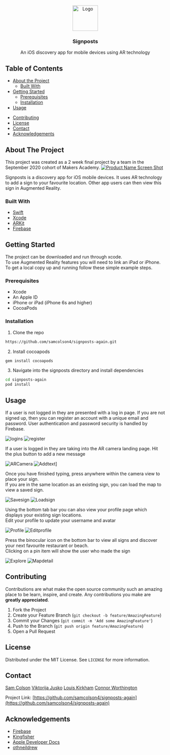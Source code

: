 <!--
*** Thanks for checking out this README Template. If you have a suggestion that would
*** make this better, please fork the repo and create a pull request or simply open
*** an issue with the tag "enhancement".
*** Thanks again! Now go create something AMAZING! :D
-->





<!-- PROJECT SHIELDS -->
<!--
*** I'm using markdown "reference style" links for readability.
*** Reference links are enclosed in brackets [ ] instead of parentheses ( ).
*** See the bottom of this document for the declaration of the reference variables
*** for contributors-url, forks-url, etc. This is an optional, concise syntax you may use.
*** https://www.markdownguide.org/basic-syntax/#reference-style-links
-->
<!-- [![Contributors][contributors-shield]][contributors-url]
[![Forks][forks-shield]][forks-url]
[![Stargazers][stars-shield]][stars-url]
[![Issues][issues-shield]][issues-url]
[![MIT License][license-shield]][license-url]
[![LinkedIn][linkedin-shield]][linkedin-url] -->



<!-- PROJECT LOGO -->
<br />
<p align="center">
  <a href="https://github.com/samcolson4/signposts-again">
    <img src="https://github.com/samcolson4/signposts-again/blob/main/signposts-again/Assets.xcassets/AppIcon.appiconset/167.png?raw=true" alt="Logo" width="80" height="80">
  </a>

  <h3 align="center">Signposts</h3>

  <p align="center">
    An iOS discovery app for mobile devices using AR technology
    <br />
<!--     <a href="https://github.com/othneildrew/Best-README-Template"><strong>Explore the docs »</strong></a>
    <br />
    <br />
    <a href="https://github.com/othneildrew/Best-README-Template">View Demo</a>
    ·
    <a href="https://github.com/othneildrew/Best-README-Template/issues">Report Bug</a>
    ·
    <a href="https://github.com/othneildrew/Best-README-Template/issues">Request Feature</a> -->
  </p>
</p>



<!-- TABLE OF CONTENTS -->
## Table of Contents

* [About the Project](#about-the-project)
  * [Built With](#built-with)
* [Getting Started](#getting-started)
  * [Prerequisites](#prerequisites)
  * [Installation](#installation)
* [Usage](#usage)
<!-- * [Roadmap](#roadmap) -->
* [Contributing](#contributing)
* [License](#license)
* [Contact](#contact)
* [Acknowledgements](#acknowledgements)



<!-- ABOUT THE PROJECT -->
## About The Project

This project was created as a 2 week final project by a team in the September 2020 cohort of Makers Academy.
[![Product Name Screen Shot][product-screenshot]](https://example.com)

Signposts is a discovery app for iOS mobile devices. 
It uses AR technology to add a sign to your favourite location.
Other app users can then view this sign in Augmented Reality.

### Built With

* [Swift](https://developer.apple.com/swift/)
* [Xcode](https://developer.apple.com/xcode/)
* [ARKit](https://developer.apple.com/augmented-reality/arkit/)
* [Firebase](https://firebase.google.com/)


<!-- GETTING STARTED -->
## Getting Started

The project can be downloaded and run through xcode.  
To use Augmented Reality features you will need to link an iPad or iPhone.  
To get a local copy up and running follow these simple example steps.

### Prerequisites

* Xcode
* An Apple ID
* iPhone or iPad (iPhone 6s and higher)
* CocoaPods

### Installation

1. Clone the repo
```sh
https://github.com/samcolson4/signposts-again.git
```
2. Install cocoapods
```sh
gem install cocoapods
```
3. Navigate into the signposts directory and install dependencies
```sh
cd signposts-again  
pod install
```

<!-- USAGE EXAMPLES -->
## Usage

If a user is not logged in they are presented with a log in page. If you are not signed up, then you can register an account with a unique email and password. User authentication and password security is handled by Firebase.

![logins](screenshots/Login.png)
![register](screenshots/Register.png)

If a user is logged in they are taking into the AR camera landing page. Hit the plus button to add a new message

![ARCamera](screenshots/ARCamera.png)
![Addtext](screenshots/Addtext.png)]

Once you have finished typing, press anywhere within the camera view to place your sign.  
If you are in the same location as an existing sign, you can load the map to view a saved sign.

![Savesign](screenshots/Savesign.png)
![Loadsign](screenshots/Loadsign.png)

Using the bottom tab bar you can also view your profile page which displays your existing sign locations.  
Edit your profile to update your username and avatar

![Profile](screenshots/Profile.png)
![Editprofile](screenshots/Editprofile.png)

Press the binocular icon on the bottom bar to view all signs and discover your next favourite restaurant or beach.  
Clicking on a pin item will show the user who made the sign

![Explore](screenshots/Explore.png)
![Mapdetail](screenshots/Mapdetail.png)




<!-- ROADMAP
## Roadmap

See the [open issues](https://github.com/othneildrew/Best-README-Template/issues) for a list of proposed features (and known issues). -->



<!-- CONTRIBUTING -->
## Contributing

Contributions are what make the open source community such an amazing place to be learn, inspire, and create. Any contributions you make are **greatly appreciated**.

1. Fork the Project
2. Create your Feature Branch (`git checkout -b feature/AmazingFeature`)
3. Commit your Changes (`git commit -m 'Add some AmazingFeature'`)
4. Push to the Branch (`git push origin feature/AmazingFeature`)
5. Open a Pull Request

<!-- LICENSE -->
## License

Distributed under the MIT License. See `LICENSE` for more information.

<!-- CONTACT -->
## Contact

[Sam Colson](https://github.com/samcolson4)
[Viktorija Jusko](https://github.com/vikjusko)
[Louis Kirkham](https://github.com/TheDancingClown) 
[Connor Worthington](https://github.com/CRTW26)

Project Link: [https://github.com/samcolson4/signposts-again](https://github.com/samcolson4/signposts-again)


<!-- ACKNOWLEDGEMENTS -->
## Acknowledgements
* [Firebase](https://firebase.google.com/)
* [Kingfisher](https://github.com/onevcat/Kingfisher)
* [Apple Developer Docs](https://developer.apple.com/documentation/)
* [othneildrew](https://github.com/othneildrew/Best-README-Template)

<!-- MARKDOWN LINKS & IMAGES -->
<!-- https://www.markdownguide.org/basic-syntax/#reference-style-links -->
[contributors-shield]: https://img.shields.io/github/contributors/othneildrew/Best-README-Template.svg?style=flat-square
[contributors-url]: https://github.com/othneildrew/Best-README-Template/graphs/contributors
[forks-shield]: https://img.shields.io/github/forks/othneildrew/Best-README-Template.svg?style=flat-square
[forks-url]: https://github.com/othneildrew/Best-README-Template/network/members
[stars-shield]: https://img.shields.io/github/stars/othneildrew/Best-README-Template.svg?style=flat-square
[stars-url]: https://github.com/othneildrew/Best-README-Template/stargazers
[issues-shield]: https://img.shields.io/github/issues/othneildrew/Best-README-Template.svg?style=flat-square
[issues-url]: https://github.com/othneildrew/Best-README-Template/issues
[license-shield]: https://img.shields.io/github/license/othneildrew/Best-README-Template.svg?style=flat-square
[license-url]: https://github.com/othneildrew/Best-README-Template/blob/master/LICENSE.txt
[linkedin-shield]: https://img.shields.io/badge/-LinkedIn-black.svg?style=flat-square&logo=linkedin&colorB=555
[linkedin-url]: https://linkedin.com/in/othneildrew
[product-screenshot]: images/screenshot.png
